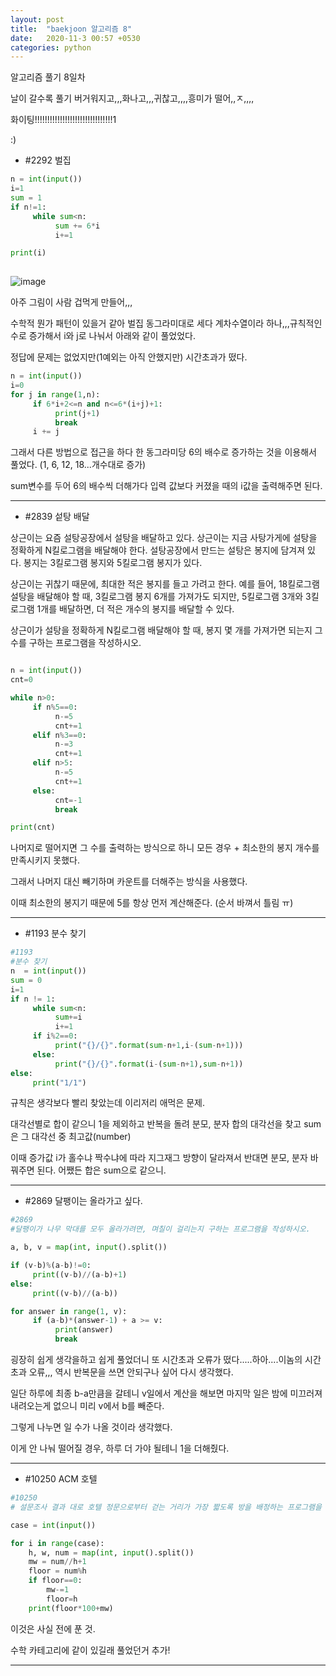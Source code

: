 ```yaml
---
layout: post
title:  "baekjoon 알고리즘 8"
date:   2020-11-3 00:57 +0530
categories: python
---
```


알고리즘 풀기 8일차

날이 갈수록 풀기 버거워지고,,,화나고,,,귀찮고,,,,흥미가 떨어,,ㅈ,,,,

화이팅!!!!!!!!!!!!!!!!!!!!!!!!!!!!!!!1

:)



- #2292     벌집

```python
n = int(input())
i=1
sum = 1
if n!=1:
     while sum<n:
          sum += 6*i
          i+=1

print(i)
    
```

![image](https://user-images.githubusercontent.com/50662636/98093927-ee4ab580-1ecb-11eb-82d3-3ec39ccc8b71.png)

아주 그림이 사람 겁먹게 만들어,,,

수학적 뭔가 패턴이 있을거 같아 벌집 동그라미대로 세다 계차수열이라 하나,,,규칙적인 수로 증가해서 i와 j로 나눠서 아래와 같이 풀었었다.

정답에 문제는 없었지만(1예외는 아직 안했지만) 시간초과가 떴다. 

```python
n = int(input())
i=0
for j in range(1,n):
     if 6*i+2<=n and n<=6*(i+j)+1:
          print(j+1)
          break
     i += j
```


그래서 다른 방법으로 접근을 하다 한 동그라미당 6의 배수로 증가하는 것을 이용해서 풀었다. (1, 6, 12, 18...개수대로 증가)

sum변수를 두어 6의 배수씩 더해가다 입력 값보다 커졌을 때의 i값을 출력해주면 된다. 

---


- #2839     섵탕 배달

상근이는 요즘 설탕공장에서 설탕을 배달하고 있다. 상근이는 지금 사탕가게에 설탕을 정확하게 N킬로그램을 배달해야 한다. 설탕공장에서 만드는 설탕은 봉지에 담겨져 있다. 봉지는 3킬로그램 봉지와 5킬로그램 봉지가 있다.

상근이는 귀찮기 때문에, 최대한 적은 봉지를 들고 가려고 한다. 예를 들어, 18킬로그램 설탕을 배달해야 할 때, 3킬로그램 봉지 6개를 가져가도 되지만, 5킬로그램 3개와 3킬로그램 1개를 배달하면, 더 적은 개수의 봉지를 배달할 수 있다.

상근이가 설탕을 정확하게 N킬로그램 배달해야 할 때, 봉지 몇 개를 가져가면 되는지 그 수를 구하는 프로그램을 작성하시오.


```python

n = int(input())
cnt=0

while n>0:
     if n%5==0:
          n-=5
          cnt+=1
     elif n%3==0:
          n-=3
          cnt+=1
     elif n>5:
          n-=5
          cnt+=1
     else:
          cnt=-1
          break

print(cnt)

```

나머지로 떨어지면 그 수를 출력하는 방식으로 하니 모든 경우 + 최소한의 봉지 개수를 만족시키지 못했다.

그래서 나머지 대신 빼기하며 카운트를 더해주는 방식을 사용했다.

이때 최소한의 봉지기 때문에 5를 항상 먼저 계산해준다. (순서 바껴서 틀림 ㅠ)

---

- #1193     분수 찾기

```python
#1193
#분수 찾기
n  = int(input())
sum = 0
i=1
if n != 1:
     while sum<n:
          sum+=i
          i+=1
     if i%2==0:
          print("{}/{}".format(sum-n+1,i-(sum-n+1)))
     else:
          print("{}/{}".format(i-(sum-n+1),sum-n+1))
else:
     print("1/1")

```

규칙은 생각보다 빨리 찾았는데 이리저리 애먹은 문제.

대각선별로 합이 같으니 1을 제외하고 반복을 돌려 분모, 분자 합의 대각선을 찾고 sum은 그 대각선 중 최고값(number)

이때 증가값 i가 홀수냐 짝수냐에 따라 지그재그 방향이 달라져서 반대면 분모, 분자 바꿔주면 된다. 어쨌든 합은 sum으로 같으니.

---

- #2869     달팽이는 올라가고 싶다.

```python
#2869
#달팽이가 나무 막대를 모두 올라가려면, 며칠이 걸리는지 구하는 프로그램을 작성하시오.

a, b, v = map(int, input().split())

if (v-b)%(a-b)!=0:
     print((v-b)//(a-b)+1)
else:
     print((v-b)//(a-b))

```

```python
for answer in range(1, v):
     if (a-b)*(answer-1) + a >= v:
          print(answer)
          break
```

굉장히 쉽게 생각을하고 쉽게 풀었더니 또 시간초과 오류가 떴다.....하아....이놈의 시간초과 오류,,, 역시 반복문을 쓰면 안되구나 싶어 다시 생각했다.

일단 하루에 최종 b-a만큼을 갈테니 v일에서 계산을 해보면 마지막 일은 밤에 미끄러져 내려오는게 없으니 미리 v에서 b를 빼준다.

그렇게 나누면 일 수가 나올 것이라 생각했다. 

이게 안 나눠 떨어질 경우, 하루 더 가야 될테니 1을 더해줬다.

---

- #10250     ACM 호텔

```python
#10250
# 설문조사 결과 대로 호텔 정문으로부터 걷는 거리가 가장 짧도록 방을 배정하는 프로그램을 작성하고자 한다.

case = int(input())

for i in range(case):
    h, w, num = map(int, input().split())
    mw = num//h+1
    floor = num%h
    if floor==0:
        mw-=1
        floor=h
    print(floor*100+mw)

```

이것은 사실 전에 푼 것.

수학 카테고리에 같이 있길래 풀었던거 추가!


---
